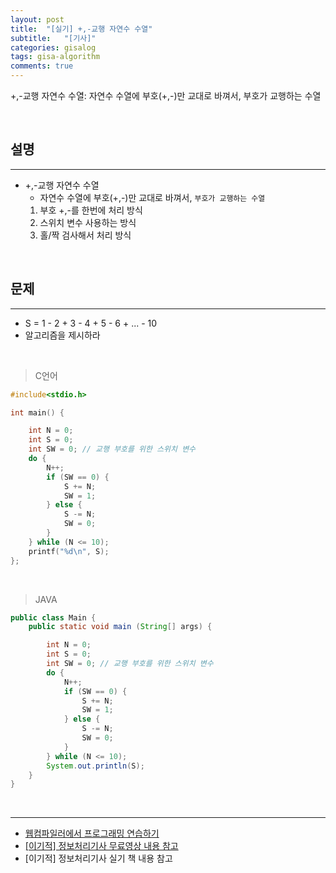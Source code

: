 ```yaml
---
layout: post
title:  "[실기] +,-교행 자연수 수열"
subtitle:   "[기사]"
categories: gisalog
tags: gisa-algorithm
comments: true
---
```


+,-교행 자연수 수열: 자연수 수열에 부호(+,-)만 교대로 바껴서, 부호가 교행하는 수열

<br>


## 설명
---

- +,-교행 자연수 수열
	+ 자연수 수열에 부호(+,-)만 교대로 바껴서, `부호가 교행하는 수열`
	1. 부호 +,-를 한번에 처리 방식
	2. 스위치 변수 사용하는 방식
	3. 홀/짝 검사해서 처리 방식

<br>


## 문제
---

- S = 1 - 2 + 3 - 4 + 5 - 6 + ... - 10
- 알고리즘을 제시하라

<br>


> C언어

```c
#include<stdio.h>

int main() {

   	int N = 0;
	int S = 0;
	int SW = 0; // 교행 부호를 위한 스위치 변수
	do {
	    N++;
	    if (SW == 0) {
	        S += N;
	        SW = 1;
	    } else {
	        S -= N;
	        SW = 0;
	    }
	} while (N <= 10);
	printf("%d\n", S);
};
```

<br>

> JAVA

```java
public class Main {
	public static void main (String[] args) {

    	int N = 0;
    	int S = 0;
    	int SW = 0; // 교행 부호를 위한 스위치 변수
    	do {
    	    N++;
    	    if (SW == 0) {
    	        S += N;
    	        SW = 1;
    	    } else {
    	        S -= N;
    	        SW = 0;
    	    }
    	} while (N <= 10);
    	System.out.println(S);
	}
}
```

<br>


---
- [웹컴파일러에서 프로그래밍 연습하기](https://csacademy.com/workspace/)
- [[이기적] 정보처리기사 무료영상 내용 참고](https://www.youtube.com/watch?v=mCM5QNC3sZA&list=PL9GldHAGKAwWNwxxf0BBRnlq49lNKYBY4)
- [이기적] 정보처리기사 실기 책 내용 참고

